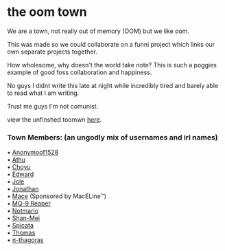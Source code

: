 # the oom town

We are a town, not really out of memory (OOM) but we like oom.

This was made so we could collaborate on a funni project which links our own separate projects together.

How wholesome, why doesn't the world take note? This is such a poggies example of good foss collaboration and happiness.

No guys I didnt write this late at night while incredibly tired and barely able to read what I am writing.

Trust me guys I'm not comunist.

view the unfinshed toomwn [here](https://the-toomwn.github.io/town-interactive/).

### Town Members: (an ungodly mix of usernames and irl names)
• [Anonymoof1528](https://anonymoof1528.github.io/into-the-shadow-garten/)  
• [Athu](https://super-cookies.github.io/duk/)  
• [Choyu](https://grimreaper2654.github.io/Notes/content/notes/cringe.html)  
• [Edward](https://edsobsidiannotes.netlify.app/)  
• [Jole](https://rubver16.github.io/joles-notes/)  
• [Jonathan](https://nottaro.github.io/notes-dump/)  
• [Mace](https://macesnotes.netlify.app/) (Sponsored by MacELine™)<br>
• [MQ-9 Reaper](https://grim4reaper.github.io/Year11Notes/)  
• [Notmario](https://notmario.github.io/thenotes/)  
• [Shan-Mei](https://shan-mei.github.io/shanmeis-notes/)  
• [Spicata](https://spicata.github.io/)  
• [Thomas](https://nottacoz.github.io/jacaranda/)  
• [π-thagoras](https://pi-thagoras.github.io/the-chicken-pen/)  
